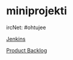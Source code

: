 miniprojekti
============


ircNet: #ohtujee


[Jenkins](http://ohtu.jamo.io/view/miniprojektit/job/jee-miniprojekti/)


[Product Backlog](https://docs.google.com/spreadsheet/ccc?key=0AkBTCV7jXA5_dFpPSS1lb2Nsdi1XZFpHYlYxN0Vsd0E&usp=sharing)
